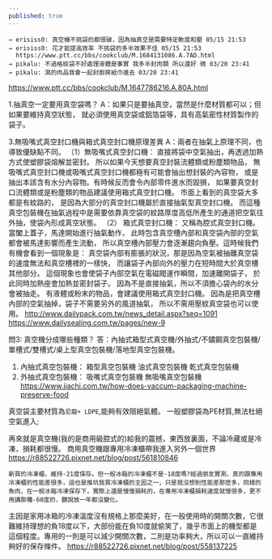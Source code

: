 ```yaml
---
published: true
---
```

```
→ erisiss0: 真空機不挑袋的都很破，因為抽真空是需要特定軟度和壓 05/15 21:53
→ erisiss0: 花才能提高效率 不挑袋的多半效果不佳 05/15 21:53
  https://www.ptt.cc/bbs/cookclub/M.1684131086.A.7AD.html
→ pikalu: 不過格紋袋不好處理液體是事實 我多半封肉類 所以還好 微 03/20 23:41
→ pikalu: 濕的肉品我會一起封廚房紙巾進去 03/20 23:41
```
  https://www.ptt.cc/bbs/cookclub/M.1647786216.A.80A.html
  
1.抽真空一定要用真空袋嗎？
A：如果只是要抽真空，當然是什麼材質都可以；但如果要維持真空狀態，
就必須使用真空袋或鋁箔袋等，具有高氣密性材質製作的袋子。

3.無吸嘴式真空封口機與箱式真空封口機原理差異
A：兩者在抽氣上原理不同，也導致優缺點不同。
（1）無吸嘴式真空封口機：
直接將袋中空氣抽出，再透過加熱方式使塑膠袋熔解並密封。
所以如果今天想要真空封裝流體類或粉塵類物品，
無吸嘴式真空封口機或吸嘴式真空封口機都極有可能會抽出想封裝的內容物，
或是抽出本該含有水分內容物。有時候反而會令內部零件進水而毀損，
如果要真空封口流體類或是粉塵類的物品建議使用箱式真空封口機。
市面上看到的真空袋大多都是有紋路的，
是因為大部分的真空封口機屬於直接抽氣型真空封口機。
而這種真空包裝機在抽氣過程中是需要依靠真空袋的紋路厚度高低所產生的通道把空氣往外抽，使袋內形成真空狀態。
（2） 箱式真空封口機：
又稱為腔式真空封口機。當闔上蓋子，馬達開始進行抽氣動作，
此時包含真空槽內部和真空袋內部的空氣都會被馬達影響而產生流動，
所以真空槽內部壓力會逐漸趨向負壓。這時候我們有機會看到一個現象是：
真空袋內部有膨脹的狀況，那是因為空氣被抽離真空袋的速度無法和真空槽裡的一樣快，
而讓袋子內部向外的壓力在短時間大於真空槽其他部分。
這個現象也會使袋子內部空氣在電磁閥運作瞬間，加速離開袋子，
於此同時加熱座會加熱並密封袋子。
因為不是直接抽氣，所以不須擔心袋內的水分會被抽走。
有液體或粉末的物品，會建議使用箱式真空封口機。
因為是把真空槽內部的空氣抽掉，袋子不需要另外的風道抽氣，
所以不需用壓紋真空袋也可以使用。
  http://www.dailypack.com.tw/news_detail.aspx?seq=1091
  https://www.dailysealing.com.tw/pages/new-9
  
問3: 真空機分成哪些種類？
答：內抽式箱型式真空機/外抽式/不鏽鋼真空包裝機/單槽式/雙槽式/桌上型真空包裝機/落地型真空包裝機。

1. 內抽式真空包裝機：
箱型真空包裝機
油式真空包裝機
乾式真空包裝機
2. 外抽式真空包裝機：
吸嘴式真空包裝機
無吸嘴真空包裝機
  https://www.jiachi.com.tw/how-does-vaccum-packaging-machine-preserve-food
  
真空袋主要材質為`尼龍+ LDPE`,能夠有效阻絕氣體。
一般塑膠袋為PE材質,無法杜絕空氣進入;

再來就是真空機(我的是商用級腔式的)給我的震撼，東西放裏面，不論冷藏或是冷凍，損耗都很慢。
  商用真空機跟專用冷凍櫃帶我進入另外一個世界
  https://r88522726.pixnet.net/blog/post/561810846
```
新買的冷凍櫃，維持-21度保存。但一般冰箱的冷凍櫃不是-18度嗎?經過朋友實測，真的跟專用冷凍櫃的性能差很多，這也是推坑我買冷凍櫃的主因之一，只是我沒想到性能差那麼多，同樣的魚肉，在一般冰箱冷凍保存下，實際上還是慢慢損耗的，在專用冷凍櫃損耗速度就慢很多，更不用講那種-60度的，聽說放一年都沒變化。
```

主因是家用冰箱的冷凍溫度沒有規格上那麼美好，在一般使用時的開關次數，它很難維持理想的負18度以下，大部份能在負10度就偷笑了，幾乎市面上的機型都是這個程度。專用的一則是可以減少開關次數，二則是功率夠大，所以可以一直維持夠好的保存條件。
  https://r88522726.pixnet.net/blog/post/558137225
